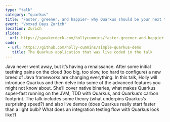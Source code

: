 ```yaml
---
type: "talk"
category: "quarkus"
title: "Faster, greener, and happier- why Quarkus should be your next tech stack"
event: "Voxxed Days Zurich"
location: Zurich
slides:
  url: https://speakerdeck.com/hollycummins/faster-greener-and-happier-why-quarkus-should-be-your-next-tech-stack-aead2ed6-608f-417b-96e3-89c27af59851
code: 
 - url: https://github.com/holly-cummins/simple-quarkus-demo
   title: The Quarkus application that was live coded in the talk
---
```

Java never went away, but it’s having a renaissance. After some initial teething pains on the cloud (too big, too slow, too hard to configure) a new breed of Java frameworks are changing everything. In this talk, Holly will introduce Quarkus and then delve into some of the advanced features you might not know about. She’ll cover native binaries, what makes Quarkus super-fast running on the JVM, TDD with Quarkus, and Quarkus’s carbon footprint. The talk includes some theory (what underpins Quarkus’s surprising speed?) and also live demos (does Quarkus really start faster than a light bulb? What does an integration testing flow with Quarkus look like?) 
